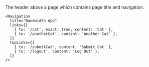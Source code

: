 The header above a page which contains page title and navigation.

```
<Navigation
  title="Bandwidth App"
  links={[
    { to: '/cat', exact: true, content: 'Cat' },
    { to: '/anotherCat', content: 'Another Cat' },
  ]}
  topLinks={[
    { to: '/submitCat', content: 'Submit Cat' },
    { to: '/logout', content: 'Log Out' },
  ]}
/>
```
